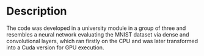 # Description
The code was developed in a university module in a group of three and resembles a neural network evaluating the MNIST dataset via dense and convolutional layers, which ran firstly on the CPU and was later transformed into a Cuda version for GPU execution.
